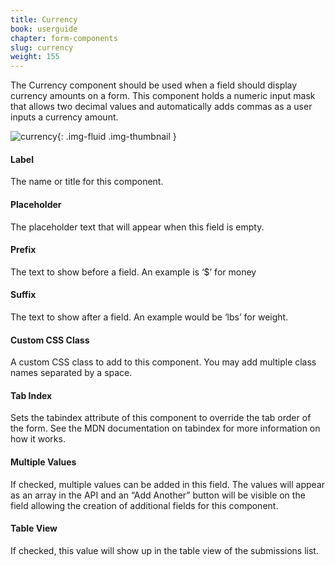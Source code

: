 ```yaml
---
title: Currency
book: userguide
chapter: form-components
slug: currency
weight: 155
---
```

The Currency component should be used when a field should display currency amounts on a form. This component holds a numeric input mask that allows two decimal values and automatically adds commas as a user inputs a currency amount.

![currency](https://cloud.githubusercontent.com/assets/13321142/15562032/3fdc7e9e-22c1-11e6-8e32-7d918befa98f.png){: .img-fluid .img-thumbnail }

#### Label

The name or title for this component.

#### Placeholder

The placeholder text that will appear when this field is empty.

#### Prefix

The text to show before a field. An example is ‘$’ for money

#### Suffix

The text to show after a field. An example would be ‘lbs’ for weight.

#### Custom CSS Class

A custom CSS class to add to this component. You may add multiple class names separated by a space.

#### Tab Index

Sets the tabindex attribute of this component to override the tab order of the form. See the MDN documentation on tabindex for more information on how it works.

#### Multiple Values

If checked, multiple values can be added in this field. The values will appear as an array in the API and an “Add Another” button will be visible on the field allowing the creation of additional fields for this component.

#### Table View

If checked, this value will show up in the table view of the submissions list.

